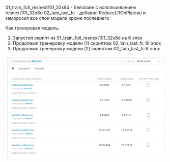 01_train_full_resnext101_32x8d - бейзлайн с использованием resnext101_32x8d
02_tain_last_fc - добавил ReduceLROnPlateau и заморозил все слои модели кроме последнего 

Как тренеровал модель:
1) Запустил скрипт из 01_train_full_resnext101_32x8d на 6 эпох 
2) Продолжил тренеровку модели (1) скриптом 02_tain_last_fc 10 эпох
3) Продолжил тренеровку модели (2) скриптом 02_tain_last_fc 6 эпох

![Submissions](submissions.png)
